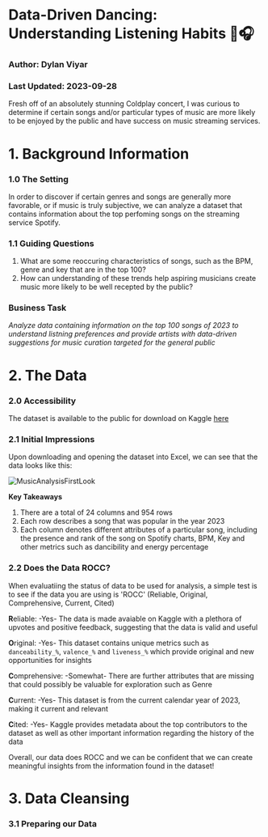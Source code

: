 # Data-Driven Dancing: Understanding Listening Habits 🎵🎧
### Author: Dylan Viyar
### Last Updated: 2023-09-28

Fresh off of an absolutely stunning Coldplay concert, I was curious to determine if certain songs and/or particular types of music are more likely to be enjoyed by the public and have success on music streaming services.

# 1. Background Information

### 1.0 The Setting

In order to discover if certain genres and songs are generally more favorable, or if music is truly subjective, we can analyze a dataset that contains information about the top perfoming songs on the streaming service Spotify.

### 1.1 Guiding Questions 

1. What are some reoccuring characteristics of songs, such as the BPM, genre and key that are in the top 100?
2. How can understanding of these trends help aspiring musicians create music more likely to be well recepted by the public?

### Business Task

*Analyze data containing information on the top 100 songs of 2023 to understand listning preferences and provide artists with data-driven suggestions for music curation targeted for the general public*


# 2. The Data

### 2.0 Accessibility

The dataset is available to the public for download on Kaggle [here](https://www.kaggle.com/datasets/nelgiriyewithana/top-spotify-songs-2023)

### 2.1 Initial Impressions

Upon downloading and opening the dataset into Excel, we can see that the data looks like this:

![MusicAnalysisFirstLook](https://github.com/dylanviyar/Excel-Projects/assets/81194849/2e5fed14-cdd8-4a70-a227-6e76186bb400)

**Key Takeaways**
1. There are a total of 24 columns and 954 rows
2. Each row describes a song that was popular in the year 2023
3. Each column denotes different attributes of a particular song, including the presence and rank of the song on Spotify charts, BPM, Key and other metrics such as dancibility and energy percentage

### 2.2 Does the Data ROCC?

When evaluatiing the status of data to be used for analysis, a simple test is to see if the data you are using is 'ROCC' (Reliable, Original, Comprehensive, Current, Cited)

**R**eliable: -Yes- The data is made avaiable on Kaggle with a plethora of upvotes and positive feedback, suggesting that the data is valid and useful

**O**riginal: -Yes- This dataset contains unique metrics such as `danceability_%`, `valence_%` and `liveness_%` which provide original and new opportunities for insights

**C**omprehensive: -Somewhat- There are further attributes that are missing that could possibly be valuable for exploration such as Genre

**C**urrent: -Yes- This dataset is from the current calendar year of 2023, making it current and relevant

**C**ited: -Yes- Kaggle provides metadata about the top contributors to the dataset as well as other important information regarding the history of the data


Overall, our data does ROCC and we can be confident that we can create meaningful insights from the information found in the dataset!

# 3. Data Cleansing

### 3.1 Preparing our Data




